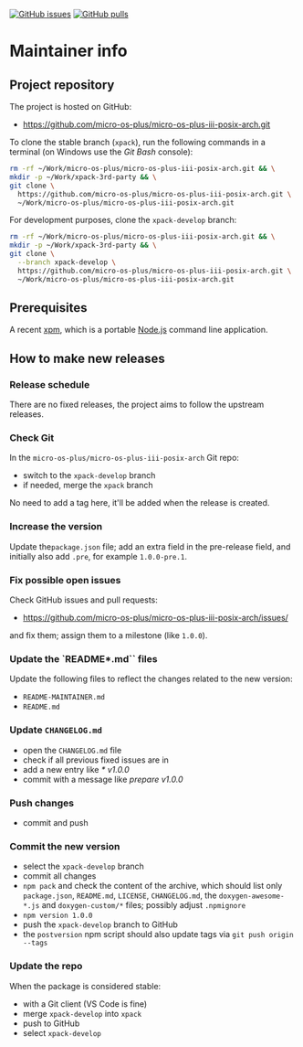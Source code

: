 [![GitHub issues](https://img.shields.io/github/issues/micro-os-plus/micro-os-plus-iii-posix-arch.svg)](https://github.com/micro-os-plus/micro-os-plus-iii-posix-arch/issues/)
[![GitHub pulls](https://img.shields.io/github/issues-pr/micro-os-plus/micro-os-plus-iii-posix-arch.svg)](https://github.com/micro-os-plus/micro-os-plus-iii-posix-arch/pulls)

# Maintainer info

## Project repository

The project is hosted on GitHub:

- <https://github.com/micro-os-plus/micro-os-plus-iii-posix-arch.git>

To clone the stable branch (`xpack`), run the following commands in a
terminal (on Windows use the _Git Bash_ console):

```sh
rm -rf ~/Work/micro-os-plus/micro-os-plus-iii-posix-arch.git && \
mkdir -p ~/Work/xpack-3rd-party && \
git clone \
  https://github.com/micro-os-plus/micro-os-plus-iii-posix-arch.git \
  ~/Work/micro-os-plus/micro-os-plus-iii-posix-arch.git
```

For development purposes, clone the `xpack-develop` branch:

```sh
rm -rf ~/Work/micro-os-plus/micro-os-plus-iii-posix-arch.git && \
mkdir -p ~/Work/xpack-3rd-party && \
git clone \
  --branch xpack-develop \
  https://github.com/micro-os-plus/micro-os-plus-iii-posix-arch.git \
  ~/Work/micro-os-plus/micro-os-plus-iii-posix-arch.git
```

## Prerequisites

A recent [xpm](https://xpack.github.io/xpm/), which is a portable
[Node.js](https://nodejs.org/) command line application.

## How to make new releases

### Release schedule

There are no fixed releases, the project aims to follow the upstream releases.

### Check Git

In the `micro-os-plus/micro-os-plus-iii-posix-arch` Git repo:

- switch to the `xpack-develop` branch
- if needed, merge the `xpack` branch

No need to add a tag here, it'll be added when the release is created.

### Increase the version

Update the`package.json` file; add an extra field in the
pre-release field, and initially also add `.pre`,
for example `1.0.0-pre.1`.

### Fix possible open issues

Check GitHub issues and pull requests:

- <https://github.com/micro-os-plus/micro-os-plus-iii-posix-arch/issues/>

and fix them; assign them to a milestone (like `1.0.0`).

### Update the `README*.md`` files

Update the following files to reflect the changes
related to the new version:

- `README-MAINTAINER.md`
- `README.md`

### Update `CHANGELOG.md`

- open the `CHANGELOG.md` file
- check if all previous fixed issues are in
- add a new entry like _* v1.0.0_
- commit with a message like _prepare v1.0.0_

### Push changes

- commit and push

### Commit the new version

- select the `xpack-develop` branch
- commit all changes
- `npm pack` and check the content of the archive, which should list
  only `package.json`, `README.md`, `LICENSE`, `CHANGELOG.md`,
  the `doxygen-awesome-*.js` and `doxygen-custom/*` files;
  possibly adjust `.npmignore`
- `npm version 1.0.0`
- push the `xpack-develop` branch to GitHub
- the `postversion` npm script should also update tags via `git push origin --tags`

### Update the repo

When the package is considered stable:

- with a Git client (VS Code is fine)
- merge `xpack-develop` into `xpack`
- push to GitHub
- select `xpack-develop`
